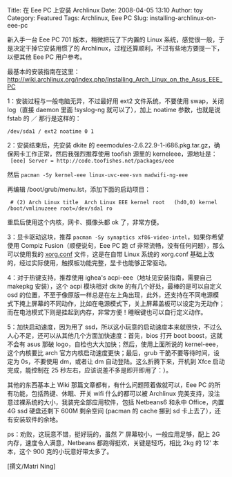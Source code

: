 Title: 在 Eee PC 上安装 Archlinux
Date: 2008-04-05 13:10
Author: toy
Category: Featured
Tags: Archlinux, Eee PC
Slug: installing-archlinux-on-eee-pc

新入手一台 Eee PC 701 版本，稍微把玩了下内置的 Linux
系统，感觉很一般，于是决定干掉它安装用惯了的
Archlinux，过程还算顺利，不过有些地方要提一下，以便其他 Eee PC
用户参考。

最基本的安装指南在这里：<http://wiki.archlinux.org/index.php/Installing_Arch_Linux_on_the_Asus_EEE_PC>

1：安装过程与一般电脑无异，不过最好用 ext2 文件系统，不要使用 swap，关闭
log（直接 daemon 里面 !syslog-ng 就可以了），加上 noatime 参数，也就是说
fstab 的 ／ 那行是这样的：

`/dev/sda1 / ext2 noatime 0 1`

2：安装结束后，先安装 dkite 的
eeemodules-2.6.22.9-1-i686.pkg.tar.gz，确保网卡工作正常，然后我强烈推荐使用
toofish 源里的 kerneleee，源地址是：  
` [eee] Server = http://code.toofishes.net/packages/eee`

然后 `pacman -Sy kernel-eee linux-uvc-eee-svn madwifi-ng-eee`

再编辑 /boot/grub/menu.lst，添加下面的启动项目：  

` # (2) Arch Linux title  Arch Linux EEE kernel root   (hd0,0) kernel /boot/vmlinuzeee root=/dev/sda1 ro`

重启后使用这个内核，网卡、摄像头都 ok 了，非常方便。

3：显卡驱动这块，推荐
`pacman -Sy synaptics xf86-video-intel`，如果你希望使用 Compiz
Fusion（顺便说句，Eee PC 跑 cf
非常流畅，没有任何问题），那么可以使用我的
[xorg.conf](http://cid-3aa064832e7aee2e.skydrive.live.com/self.aspx/public/xorg.conf)
文件，这是在自带 Linux 系统的 xorg.conf
基础上改的，经过实际使用，触摸板功能完整，显卡也能够正常驱动。

4：对于热键支持，推荐使用 ighea's acpi-eee（地址见安装指南，需要自己
makepkg 安装），这个 acpi 模块相对 dkite
的有几个好处，最棒的是可以自定义 osd
的位置，不至于像原版一样总是在左上角出现，此外，还支持在不同电源模式下掩上屏幕的不同动作，比如在电源模式下，关上屏幕盖板可以设定为无动作；而在电池模式下则是挂起到内存，非常方便！睡眠键也可以自行定义动作。

5：加快启动速度，因为用了
ssd，所以这小玩意的启动速度本来就很快，不过么人心不足，还可以从其他几个方面加快速度：首先，bios
打开 boot boost，这就不会有 asus 那破
logo，自检也大大加快；然后，使用上面所说的 kernel-eee，这个内核要比 arch
官方内核启动速度更快；最后，grub 干脆不要等待时间，设定为 0s，不要使用
dm，或者让 dm 自动登陆。这么折腾下来，开机到 Xfce 启动完成，能控制在 25
秒左右，应该说差不多是即开即用了：）。

其他的东西基本上 Wiki 那篇文章都有，有什么问题照着做就可以，Eee PC
的所有功能，包括热键、休眠、开关 wifi 什么的都可以被 Archlinux
完美支持，没注意过裸系统的大小，我装完全部应用软件，包括 Netbeans6
和永中 Office，内置 4G ssd 硬盘还剩下 600M 剩余空间 (pacman 的 cache
挪到 sd 卡上去了），还有安装软件的余地。

ps：劝败，这玩意不错，挺好玩的，虽然 7' 屏幕较小，一般应用足够，配上 2G
内存，速度令人满意，Netbeans 都跑得挺欢，关键是轻巧，相比 2kg 的 12'
本本，这个 900 克的小玩意好带太多了。

[撰文/Matri Ning]
